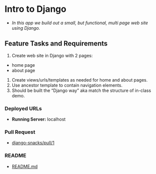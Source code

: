 # Intro to Django

+ *In this app we build out a small, but functional, multi page web site using Django.*

## Feature Tasks and Requirements

1. Create web site in Django with 2 pages:

+ home page
+ about page

1. Create views/urls/templates as needed for home and about pages.
1. Use ancestor template to contain navigation elements.
1. Should be built the “Django way” aka match the structure of in-class demo.

### Deployed URLs

+ **Running Server:** localhost

### Pull Request

+ [django-snacks/pull/1](URL 'https://github.com/micgreene/django-snacks/pull/1')

### README

+ [README.md](URL 'https://github.com/micgreene/django-snacks/blob/dev/django_snacks/README.md')
